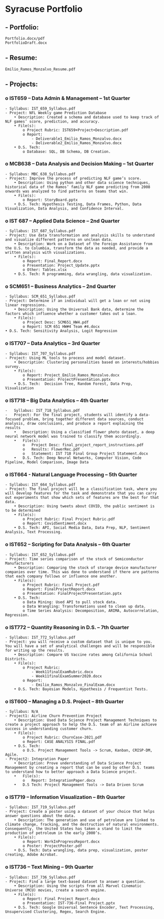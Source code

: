 # Syracuse Portfolio

## - Portfolio: 
    Portfolio.docx/pdf
    PortfolioDraft.docx
## - Resume: 
    Emilio_Ramos_Monzalvo_Resume.pdf
## - Projects:

### o IST659 – Data Admin & Management – 1st Quarter
    - Syllabus: IST_659_Syllabus.pdf
    - Project: NFL Weekly game Prediction Database
        • Description: Created a schema and database used to keep track of NLF games’ score, prediction, and accuracy.
        • File(s): 
            o Project Rubric: IST659+Project+Description.pdf
            o Report:
                - Deliverable1_Emilio_Ramos_Monzalvo.docx
                - Deliverable2_Emilio_Ramos_Monzalvo.docx
        • D.S. Tech:
            o Database: SQL, DB Schema, DB Creation.

### o MCB638 – Data Analysis and Decision Making – 1st Quarter
    - Syllabus: MBC_638_Syllabus.pdf
    - Project: Improve the process of predicting NLF game’s score.
        • Description: Using python and other data science techniques, historical data of the Ramos’ family NLF game predicting from 2008 onwards was analyzed to find patterns on teams that win.
        • File(s): 
            o Report: StoryBoard.pptx
        • D.S. Tech: Hypothesis Testing, Data Frames, Python, Data Visualization, Data Analysis, and Confidence Interval.

### o IST 687 – Applied Data Science – 2nd Quarter
    - Syllabus: IST_687_Syllabus.pdf
    - Project: Use data transformation and analysis skills to understand and visualize different patterns on unclean data.
        • Description: Work on a Dataset of the Foreign Assistance from the U.S. to Columbia, transform the data as needed, and provide a written analysis with visualizations.
        • File(s):
            o Report: Final_Report.docx
            o Presentation: Project_Update.pptx
            o Other: Tables.xlsx
        • D.S. Tech: R programming, data wrangling, data visualization.

### o SCM651 – Business Analytics – 2nd Quarter
    - Syllabus: SCM_651_Syllabus.pdf
    - Project: Determine if an individual will get a loan or not using  linear regressions.
        • Description: Using the Universal Bank data, determine the factors which influence whether a customer takes out a loan.
        • File(s):
            o Project Desc: SCM651_HW4.pdf
            o Report: SCM 651 HW#4 Team #4.docx
    • D.S. Tech: Sensitivity Analysis, Logit Regression

### o IST707 – Data Analytics – 3rd Quarter
    - Syllabus: IST_707_Syllabus.pdf
    - Project: Using ML tools to process and model dataset.
        • Description: Clustering personalities based on interests/hobbies survey. 
        • File(s):
            o Report: Project_Emilio_Ramos_Monzalvo.docx
            o Presentation: ProjectPresentation.pptx
        • D.S. Tech:  Decision Tree, Random Forest, Data Prep, Visualization

### o IST718 – Big Data Analytics – 4th Quarter
    -	Syllabus: IST_718_Syllabus.pdf
    -	Project: For the final project, students will identify a data-focused problem, bring together different data sources, conduct analysis, draw conclusions, and produce a report explaining the results
        •	Description: Using a classified flower photo dataset, a deep neural network model was trained to classify them accordingly.
        •	File(s): 
            o	Project Desc: final_project_report_instructions.pdf
            o	Results: FlowerRec.pdf
            o	Statement: IST 718 Final Group Project Statement.docx
        •	D.S. Tech: Deep Neural Networks, Computer Vision, Code Pipeline, Model Comparison, Image Data

### o IST664 - Natural Language Processing – 5th Quarter
    - Syllabus: IST_664_Syllabus.pdf
    - Project: The final project will be a classification task, where you will develop features for the task and demonstrate that you can carry out experiments that show which sets of features are the best for that data.
        • Description: Using tweets about COVID, the public sentiment is to be determined
        • File(s): 
            o Project Rubric: Final Project Rubric.pdf
            o Report: CovidSentiment.docx
        • D.S. Tech: API, Social Media Data, Data Prep, NLP, Sentiment Analysis, Text Processing.

### o IST652 – Scripting for Data Analysis – 6th Quarter
    - Syllabus: IST_652_Syllabus.pdf
    - Project: Time series comparison of the stock of Semiconductor Manufacturers
        • Description: Comparing the stock of storage device manufacturer companies over time. This was done to understand if there are patterns that each company follows or influence one another.
        • File(s): 	
            o Project Rubric: Final Project.pdf
            o Report: FinalProjectReport.docx
            o Presentation: FinalProjectPresentation.pptx
        • D.S. Tech: 
            o Data Mining: Used API to pull stock data.
            o Data Wrangling: Transformations used to clean up data.
            o Time Series Analysis: Decomposition, ARIMA, Autocorrelation, Regression.

### o IST772 – Quantity Reasoning in D.S. – 7th Quarter
    - Syllabus: IST_772_Syllabus.pdf
    - Project: you will receive a custom dataset that is unique to you. You will have a set of analytical challenges and will be responsible for writing up the results.
        • Description: Compare US Vaccine rates among California School Districts.
        • File(s):
            o Project Rubric: 
                - Week11finalExamRubric.docx
                - Week11finalExamSummer2020.docx
            o Report: 
                - Emilio_Ramos_Monzalvo_FinalExam.docx
        • D.S. Tech: Bayesian Models, Hypothesis / Frequentist Tests. 

### o IST600 – Managing a D.S. Project – 8th Quarter
    - Syllabus: N/A
    - Project1: Airline Churn Prevention Project
        • Description: Used Data Science Project Management Techniques to create a project approach to help the D.S. team of an Airline achieve success in understanding customer churn.
        • File(s):
            o Project Rubric: ChurnCase-2021.pdf
            o Report: CASE ANALYSIS FINAL.pdf
        • D.S. Tech: 
            o D.S. Project Management Tools -> Scrum, Kanban, CRISP-DM, Agile.
    - Project2: Integration Paper
        • Description: Prove understanding of Data Science Project Management by creating a report that can be used by other D.S. teams to understand how to better approach a Data Science project.
        •	File(s):
            o	Report: IntegrationPaper.docx
        •	D.S Tech: Project Management Tools -> Data Driven Scrum

### o	IST719 – Information Visualization – 8th Quarter
    - Syllabus: IST_719_Syllabus.pdf
    - Project: Create a poster using a dataset of your choice that helps answer questions about the data.
        • Description: The generation and use of petroleum are linked to climate change, fracking, and the destruction of natural environments. Consequently, the United States has taken a stand to limit the production of petroleum in the early 2000’s.
        • File(s):
            o Report: WorkInProgressReport.docx
            o Poster: ProjectPoster.pdf
        • D.S. Tech: Data wrangling, data prep, visualization, poster creating, Adobe Acrobat.

### o IST736 – Text Mining – 9th Quarter
    - Syllabus: IST_736_Syllabus.pdf
    - Project: Find a large text-based dataset to answer a question.
        • Description: Using the scripts from all Marvel Cinematic Universe (MCU) movies, create a search engine.
        • File(s):
            o Report: Final Project Report.docx
            o Presentation: IST-736-Final Project.pptx
        • D.S. Tech: Google Universal Sentence Encoder, Text Processing, Unsupervised Clustering, Regex, Search Engine. 
